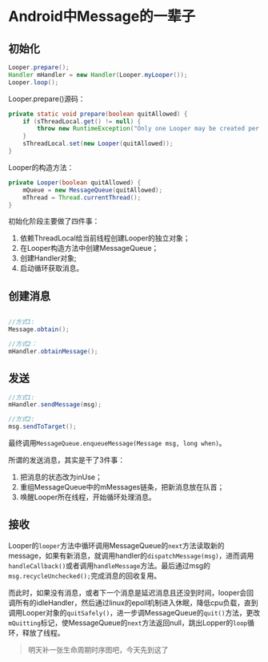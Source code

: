 # Android中Message的一辈子


## 初始化

```java
Looper.prepare();
Handler mHandler = new Handler(Looper.myLooper());
Looper.loop();
```

Looper.prepare()源码：

```java
private static void prepare(boolean quitAllowed) {
    if (sThreadLocal.get() != null) {
        throw new RuntimeException("Only one Looper may be created per thread");
    }
    sThreadLocal.set(new Looper(quitAllowed));
}
```

Looper的构造方法：

```java
private Looper(boolean quitAllowed) {
    mQueue = new MessageQueue(quitAllowed);
    mThread = Thread.currentThread();
}
```

初始化阶段主要做了四件事：

1. 依赖ThreadLocal给当前线程创建Looper的独立对象；
2. 在Looper构造方法中创建MessageQueue；
3. 创建Handler对象;
4. 启动循环获取消息。

## 创建消息

```java

//方式1:
Message.obtain();

//方式2：
mHandler.obtainMessage();
```

## 发送

```java
//方式1:
mHandler.sendMessage(msg);

//方式2:
msg.sendToTarget();
```

最终调用`MessageQueue.enqueueMessage(Message msg, long when)`。

所谓的发送消息，其实是干了3件事：

1. 把消息的状态改为inUse；
2. 重组MessageQueue中的mMessages链条，把新消息放在队首；
3. 唤醒Looper所在线程，开始循环处理消息。

## 接收

Looper的`looper`方法中循环调用MessageQueue的`next`方法读取新的message，如果有新消息，就调用handler的`dispatchMessage(msg)`，进而调用`handleCallback()`或者调用`handleMessage`方法。最后通过msg的`msg.recycleUnchecked();`完成消息的回收复用。

而此时，如果没有消息，或者下一个消息是延迟消息且还没到时间，looper会回调所有的idleHandler，然后通过linux的epoll机制进入休眠，降低cpu负载，直到调用Looper对象的`quitSafely()`，进一步调MessageQueue的`quit()`方法，更改`mQuitting`标记，使MessageQueue的`next`方法返回null，跳出Lopper的`loop`循环，释放了线程。

> 明天补一张生命周期时序图吧，今天先到这了

